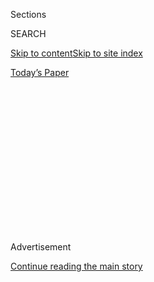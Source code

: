 <div id="app">

<div>

<div>

<div>

<div class="NYTAppHideMasthead css-1q2w90k e1suatyy0">

<div class="section css-ui9rw0 e1suatyy2">

<div class="css-eph4ug er09x8g0">

<div class="css-6n7j50">

</div>

<span class="css-1dv1kvn">Sections</span>

<div class="css-10488qs">

<span class="css-1dv1kvn">SEARCH</span>

</div>

[Skip to content](#site-content)[Skip to site
index](#site-index)

</div>

<div class="css-10698na e1huz5gh0">

</div>

</div>

<div id="masthead-bar-one" class="section hasLinks css-15hmgas e1csuq9d3">

<div class="css-uqyvli e1csuq9d0">

</div>

<div class="css-1uqjmks e1csuq9d1">

</div>

<div class="css-9e9ivx">

[](https://myaccount.nytimes3xbfgragh.onion/auth/login?response_type=cookie&client_id=vi)

</div>

<div class="css-1bvtpon e1csuq9d2">

[Today’s
Paper](https://www.nytimes3xbfgragh.onion/section/todayspaper)

</div>

</div>

</div>

</div>

<div data-aria-hidden="false">

<div id="site-content" data-role="main">

<div>

<div class="css-1aor85t" style="opacity:0.000000001;z-index:-1;visibility:hidden">

<div class="css-1hqnpie">

<div class="css-epjblv">

<span class="css-17xtcya">[Opinion](/section/opinion)</span><span class="css-x15j1o">|</span><span class="css-fwqvlz">America
Drank Away Its Children’s
Future</span>

</div>

<div class="css-k008qs">

<div class="css-1iwv8en">

<span class="css-18z7m18"></span>

<div>

</div>

</div>

<span class="css-1n6z4y">https://nyti.ms/3epXc9y</span>

<div class="css-1705lsu">

<div class="css-4xjgmj">

<div class="css-4skfbu" data-role="toolbar" data-aria-label="Social Media Share buttons, Save button, and Comments Panel with current comment count" data-testid="share-tools">

  - 
  - 
  - 
  - 
    
    <div class="css-6n7j50">
    
    </div>

  - 
  - 

</div>

</div>

</div>

</div>

</div>

</div>

<div id="NYT_TOP_BANNER_REGION" class="css-13pd83m">

</div>

<div id="top-wrapper" class="css-1sy8kpn">

<div id="top-slug" class="css-l9onyx">

Advertisement

</div>

[Continue reading the main
story](#after-top)

<div class="ad top-wrapper" style="text-align:center;height:100%;display:block;min-height:250px">

<div id="top" class="place-ad" data-position="top" data-size-key="top">

</div>

</div>

<div id="after-top">

</div>

</div>

<div>

<div class="css-v5btjw etb61u70">

<div class="css-v05ibm etb61u71">

[Opinion](/section/opinion)

</div>

</div>

<div id="sponsor-wrapper" class="css-1hyfx7x">

<div id="sponsor-slug" class="css-19vbshk">

Supported by

</div>

[Continue reading the main
story](#after-sponsor)

<div id="sponsor" class="ad sponsor-wrapper" style="text-align:center;height:100%;display:block">

</div>

<div id="after-sponsor">

</div>

</div>

<div class="css-186x18t">

</div>

<div class="css-1vkm6nb ehdk2mb0">

# America Drank Away Its Children’s Future

</div>

As the school year looms, the pandemic is still raging.

<div class="css-18e8msd">

<div class="css-vp77d3 epjyd6m0">

<div class="css-1p10dcb ey68jwv0" data-aria-hidden="true">

[![Paul
Krugman](https://static01.graylady3jvrrxbe.onion/images/2018/04/02/opinion/paul-krugman/paul-krugman-thumbLarge.png
"Paul Krugman")](https://www.nytimes3xbfgragh.onion/by/paul-krugman)

</div>

<div class="css-1baulvz">

By [<span class="css-1baulvz last-byline" itemprop="name">Paul
Krugman</span>](https://www.nytimes3xbfgragh.onion/by/paul-krugman)

<div class="css-8atqhb">

Opinion Columnist

</div>

</div>

</div>

  - July 13,
    2020

  - 
    
    <div class="css-4xjgmj">
    
    <div class="css-d8bdto" data-role="toolbar" data-aria-label="Social Media Share buttons, Save button, and Comments Panel with current comment count" data-testid="share-tools">
    
      - 
      - 
      - 
      - 
        
        <div class="css-6n7j50">
        
        </div>
    
      - 
      - 
    
    </div>
    
    </div>

</div>

<div class="css-79elbk" data-testid="photoviewer-wrapper">

<div class="css-z3e15g" data-testid="photoviewer-wrapper-hidden">

</div>

<div class="css-1a48zt4 ehw59r15" data-testid="photoviewer-children">

![<span class="css-cnj6d5 e1z0qqy90" itemprop="copyrightHolder"><span class="css-1ly73wi e1tej78p0">Credit...</span><span><span>David
J. Phillip/Associated
Press</span></span></span>](https://static01.graylady3jvrrxbe.onion/images/2020/07/13/opinion/13krugmanWeb/merlin_173962245_f66b1a04-8f75-426f-a0b2-86f3459ff43a-articleLarge.jpg?quality=75&auto=webp&disable=upscale)

</div>

</div>

</div>

<div class="section meteredContent css-1r7ky0e" name="articleBody" itemprop="articleBody">

<div class="css-1fanzo5 StoryBodyCompanionColumn">

<div class="css-53u6y8">

A brief history of the past four months in America:

Experts: Don’t rush to reopen, this isn’t over.

Donald Trump: LIBERATE\!

Covid-19: Wheee\!

Trump officials: Here’s our [opposition
research](https://www.nytimes3xbfgragh.onion/2020/07/12/us/politics/fauci-trump-coronavirus.html)
on Anthony Fauci.

And we’re now faced with an agonizing choice: Do we reopen schools,
creating risks of a further viral explosion, or do we keep children
home, with severe negative effects on their learning?

None of this had to happen. Other countries stuck with their lockdowns
long enough to reduce infections to rates much lower than those
prevailing here; Covid-19 death rates per capita in the [European
Union](https://twitter.com/paulkrugman/status/1282656106762952705) are
only a 10th those in the United States — and falling — while ours are
rising fast. As a result, they’re in a position to reopen schools fairly
safely.

<div class="css-1q1hscp">

<div class="css-1xk4eoy">

<div id="PK">

</div>

</div>

</div>

</div>

</div>

<div class="css-1fanzo5 StoryBodyCompanionColumn">

<div class="css-53u6y8">

And the experience of the Northeast, the first major epicenter of the
U.S. pandemic, shows that we could have achieved something similar here.
Death rates are [way
down](https://covidtracking.com/data/charts/regional-deaths), although
still higher than in Europe; on Saturday, for the first time since
March, New York City reported
[zero](https://www.amny.com/coronavirus/july-11-was-nycs-first-day-without-a-covid-19-death-in-four-months/)
Covid-19 deaths.

Would a longer lockdown have been economically sustainable? Yes.

It’s true that strong social distancing requirements led to high
unemployment and hurt many businesses. But even America, with its
ramshackle social safety net, was able to provide enough disaster relief
— don’t call it stimulus\! — to protect most of its citizens from severe
hardship.

Thanks largely to expanded unemployment benefits, poverty didn’t soar
during the lockdown. By some measures it may even have [gone
down](https://www.nytimes3xbfgragh.onion/2020/06/21/us/politics/coronavirus-poverty.html).

True, there were holes in that safety net, and many people did suffer.
But we could have patched those holes. Yes, emergency relief costs a lot
of money, but we can afford it: The federal government has been
borrowing huge sums, but interest rates have remained near historical
lows.

Put it this way: At its most severe, the lockdown seems to have reduced
G.D.P. by a [little over 10
percent](https://www.newyorkfed.org/research/policy/weekly-economic-index).
During World War II, America spent more than 30 percent of G.D.P. on
[defense](https://eh.net/encyclopedia/the-american-economy-during-world-war-ii/),
for more than three years. Why couldn’t we absorb a much smaller cost
for a few months?

</div>

</div>

<div class="css-1fanzo5 StoryBodyCompanionColumn">

<div class="css-53u6y8">

So doing what was necessary to bring the coronavirus under control would
have been annoying, but entirely feasible.

But that was the road not taken. Instead, many states not only rushed to
reopen, they reopened stupidly. Instead of being treated as a cheap,
effective way to fight contagion, face masks became a front in the
culture war. Activities that posed an obvious risk of feeding the
pandemic went unchecked: Large gatherings were permitted, bars reopened.

And the cost of those parties and open bars extends beyond the thousands
of Americans who will be killed or suffer permanent health damage as a
result of Covid-19’s resurgence. The botched reopening has also
endangered something that, unlike drinking in groups, can’t be suspended
without doing long-run damage: in-person education.

Some activities hold up fairly well when moved online. I suspect that
there will be a lot fewer people flying cross-country to stare at
PowerPoints than there were pre-Covid, even once we finally beat this
virus.

Education isn’t one of those activities. We now have overwhelming
confirmation of something we already suspected: For many, perhaps most
students there is no substitute for actually being in a classroom.

But rooms full of students are potential Petri dishes, even if the young
are less likely to die from Covid-19 than the old. Other countries have
managed to reopen schools [relatively
safely](https://www.nytimes3xbfgragh.onion/2020/07/11/health/coronavirus-schools-reopen.html)
— but they did so with much lower infection rates than currently prevail
in America, and with adequate testing, which we still [don’t
have](https://abcnews.go.com/Health/13-states-now-report-coronavirus-testing-issues-echo/story?id=71698974)
in many hot spots.

So we’re now facing a terrible, unnecessary dilemma. If we reopen
in-person education, we risk feeding an out-of-control pandemic. If we
don’t, we impair the development of millions of American students,
inflicting long-term damage on their lives and careers.

</div>

</div>

<div class="css-1fanzo5 StoryBodyCompanionColumn">

<div class="css-53u6y8">

And the reason we’re in this position is that states, cheered on by the
Trump administration, rushed to allow large parties and reopen bars. In
a real sense America drank away its children’s future.

Now what? At this point there are probably as many [infected
Americans](https://twitter.com/youyanggu/status/1282028088658976768) as
there were in March. So what we should be doing is admitting that we
blew it, and doing a severe lockdown all over again — and this time
listening to the experts before reopening. Unfortunately, it’s now too
late to avoid disrupting education, but the sooner we deal with this the
sooner we can get our society back on track.

But we don’t have the kind of leaders we need. Instead, we have the
likes of Donald Trump and Ron DeSantis, Florida’s governor, politicians
who refuse to listen to experts and never admit having been wrong.

So while there have been a few grudging policy adjustments, the main
response we’re seeing to colossal policy failure is a hysterical attempt
to shift the blame. Some officials are trying to besmirch Dr. Fauci’s
reputation; others are diving into unhinged [conspiracy
theories](https://twitter.com/joshtpm/status/1282343525103939586).

As a result, the outlook is grim. This pandemic is going to get worse
before it gets better, and the nation will suffer permanent damage.

*The Times is committed to publishing* [*a diversity of
letters*](https://www.nytimes3xbfgragh.onion/2019/01/31/opinion/letters/letters-to-editor-new-york-times-women.html)
*to the editor. We’d like to hear what you think about this or any of
our articles. Here are some*
[*tips*](https://help.nytimes3xbfgragh.onion/hc/en-us/articles/115014925288-How-to-submit-a-letter-to-the-editor)*.
And here’s our email:*
[*letters@NYTimes.com*](mailto:letters@NYTimes.com)*.*

*Follow The New York Times Opinion section on*
[*Facebook*](https://www.facebookcorewwwi.onion/nytopinion)*,* [*Twitter
(@NYTopinion)*](http://twitter.com/NYTOpinion) *and*
[*Instagram*](https://www.instagram.com/nytopinion/)*.*

</div>

</div>

</div>

<div>

</div>

<div>

</div>

<div>

</div>

<div>

<div id="bottom-wrapper" class="css-1ede5it">

<div id="bottom-slug" class="css-l9onyx">

Advertisement

</div>

[Continue reading the main
story](#after-bottom)

<div id="bottom" class="ad bottom-wrapper" style="text-align:center;height:100%;display:block;min-height:90px">

</div>

<div id="after-bottom">

</div>

</div>

</div>

</div>

</div>

## Site Index

<div>

</div>

## Site Information Navigation

  - [© <span>2020</span> <span>The New York Times
    Company</span>](https://help.nytimes3xbfgragh.onion/hc/en-us/articles/115014792127-Copyright-notice)

<!-- end list -->

  - [NYTCo](https://www.nytco.com/)
  - [Contact
    Us](https://help.nytimes3xbfgragh.onion/hc/en-us/articles/115015385887-Contact-Us)
  - [Work with us](https://www.nytco.com/careers/)
  - [Advertise](https://nytmediakit.com/)
  - [T Brand Studio](http://www.tbrandstudio.com/)
  - [Your Ad
    Choices](https://www.nytimes3xbfgragh.onion/privacy/cookie-policy#how-do-i-manage-trackers)
  - [Privacy](https://www.nytimes3xbfgragh.onion/privacy)
  - [Terms of
    Service](https://help.nytimes3xbfgragh.onion/hc/en-us/articles/115014893428-Terms-of-service)
  - [Terms of
    Sale](https://help.nytimes3xbfgragh.onion/hc/en-us/articles/115014893968-Terms-of-sale)
  - [Site
    Map](https://spiderbites.nytimes3xbfgragh.onion)
  - [Help](https://help.nytimes3xbfgragh.onion/hc/en-us)
  - [Subscriptions](https://www.nytimes3xbfgragh.onion/subscription?campaignId=37WXW)

</div>

</div>

</div>

</div>
